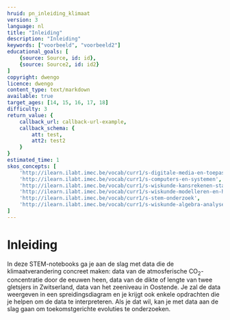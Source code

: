 ```yaml
---
hruid: pn_inleiding_klimaat
version: 3
language: nl
title: "Inleiding"
description: "Inleiding"
keywords: ["voorbeeld", "voorbeeld2"]
educational_goals: [
    {source: Source, id: id}, 
    {source: Source2, id: id2}
]
copyright: dwengo
licence: dwengo
content_type: text/markdown
available: true
target_ages: [14, 15, 16, 17, 18]
difficulty: 3
return_value: {
    callback_url: callback-url-example,
    callback_schema: {
        att: test,
        att2: test2
    }
}
estimated_time: 1
skos_concepts: [
    'http://ilearn.ilabt.imec.be/vocab/curr1/s-digitale-media-en-toepassingen', 
    'http://ilearn.ilabt.imec.be/vocab/curr1/s-computers-en-systemen', 
    'http://ilearn.ilabt.imec.be/vocab/curr1/s-wiskunde-kansrekenen-statistiek',
    'http://ilearn.ilabt.imec.be/vocab/curr1/s-wiskunde-modelleren-en-heuristiek', 
    'http://ilearn.ilabt.imec.be/vocab/curr1/s-stem-onderzoek', 
    'http://ilearn.ilabt.imec.be/vocab/curr1/s-wiskunde-algebra-analyse'
]
---
```


# Inleiding

In deze STEM-notebooks ga je aan de slag met data die de klimaatverandering concreet maken: data van de atmosferische CO<sub>2</sub>-concentratie door de eeuwen heen, data van de dikte of lengte van twee gletsjers in Zwitserland, data van het zeeniveau in Oostende. Je zal de data weergeven in een spreidingsdiagram en je krijgt ook enkele opdrachten die je helpen om de data te interpreteren. Als je dat wil, kan je met data aan de slag gaan om toekomstgerichte evoluties te onderzoeken.
